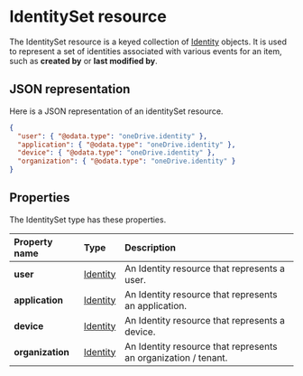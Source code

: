 # IdentitySet resource
The IdentitySet resource is a keyed collection of [Identity](identity.md) objects.
It is used to represent a set of identities associated with various events for an item, such as
**created by** or **last modified by**.

## JSON representation
Here is a JSON representation of an identitySet resource.

<!-- { "blockType": "resource", "@odata.type": "oneDrive.identitySet",
       "optionalProperties": ["user", "application", "device"],
       "openType": true } -->
```json
{
  "user": { "@odata.type": "oneDrive.identity" },
  "application": { "@odata.type": "oneDrive.identity" },
  "device": { "@odata.type": "oneDrive.identity" },
  "organization": { "@odata.type": "oneDrive.identity" }
}
```
## Properties
The IdentitySet type has these properties.

| Property name    | Type                    | Description                                                    |
|:-----------------|:------------------------|:---------------------------------------------------------------|
| **user**         | [Identity](identity.md) | An Identity resource that represents a user.                   |
| **application**  | [Identity](identity.md) | An Identity resource that represents an application.           |
| **device**       | [Identity](identity.md) | An Identity resource that represents a device.                 |
| **organization** | [Identity](identity.md) | An Identity resource that represents an organization / tenant. |

<!-- {
  "type": "#page.annotation",
  "description": "Identity set is a collection of identities",
  "section": "documentation",
  "tocPath": "Resources/IdentitySet"
} -->
